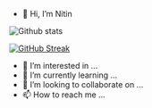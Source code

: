 - 👋 Hi, I’m Nitin

![Github stats](https://github-readme-stats.vercel.app/api?username=nitin643)

[![GitHub Streak](https://github-readme-streak-stats.herokuapp.com?user=nitin643&theme=dark&hide_border=true)](https://git.io/streak-stats)



- 👀 I’m interested in ...
- 🌱 I’m currently learning ...
- 💞️ I’m looking to collaborate on ...
- 📫 How to reach me ...

<!---
nitin643/nitin643 is a ✨ special ✨ repository because its `README.md` (this file) appears on your GitHub profile.
You can click the Preview link to take a look at your changes.
--->
